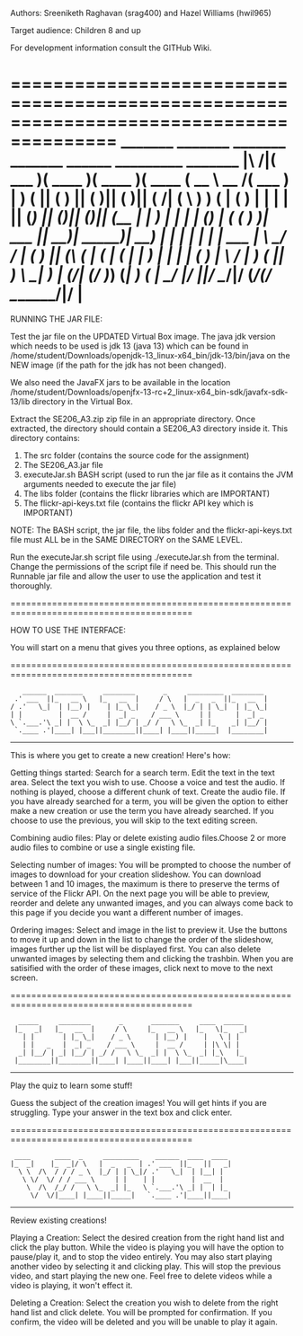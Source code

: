 Authors: Sreeniketh Raghavan (srag400) and Hazel Williams (hwil965)

Target audience: Children 8 and up

For development information consult the GITHub Wiki.

========================================================================================
		  _______  _______  _______  _______  ______  _________ _______ 
	|\     /|(  ___  )(  ____ )(  ____ )(  ____ \(  __  \ \__   __/(  ___  )
	| )   ( || (   ) || (    )|| (    )|| (    \/| (  \  )   ) (   | (   ) |
	| |   | || (___) || (____)|| (____)|| (__    | |   ) |   | |   | (___) |
	( (   ) )|  ___  ||     __)|  _____)|  __)   | |   | |   | |   |  ___  |
	 \ \_/ / | (   ) || (\ (   | (      | (      | |   ) |   | |   | (   ) |
	  \   /  | )   ( || ) \ \__| )      | (____/\| (__/  )___) (___| )   ( |
	   \_/   |/     \||/   \__/|/       (_______/(______/ \_______/|/     \|
=========================================================================================


RUNNING THE JAR FILE: 

Test the jar file on the UPDATED Virtual Box image. The java jdk version which needs to be used is jdk 13 
(java 13) which can be found in /home/student/Downloads/openjdk-13_linux-x64_bin/jdk-13/bin/java on the 
NEW image (if the path for the jdk has not been changed).


We also need the JavaFX jars to be available in the location 
/home/student/Downloads/openjfx-13-rc+2_linux-x64_bin-sdk/javafx-sdk-13/lib directory 
in the Virtual Box. 


Extract the SE206_A3.zip zip file in an appropriate directory. Once extracted, the directory should contain a 
SE206_A3 directory inside it. This directory contains: 

1. The src folder (contains the source code for the assignment)
2. The SE206_A3.jar file
3. executeJar.sh BASH script (used to run the jar file as it contains the JVM arguments needed to execute the jar file)
4. The libs folder (contains the flickr libraries which are IMPORTANT)
5. The flickr-api-keys.txt file (contains the flickr API key which is IMPORTANT)

NOTE: The BASH script, the jar file, the libs folder and the flickr-api-keys.txt file must ALL be in the 
SAME DIRECTORY on the SAME LEVEL. 

Run the executeJar.sh script file using ./executeJar.sh from the terminal. Change the permissions of the script 
file if need be. This should run the Runnable jar file and allow the user to use the application and test it thoroughly. 

=========================================================================================

HOW TO USE THE INTERFACE:

You will start on a menu that gives you three options, as explained below

=========================================================================================

	   ______  _______     ________       _     _________  ________  
	 .' ___  ||_   __ \   |_   __  |     / \   |  _   _  ||_   __  | 
	/ .'   \_|  | |__) |    | |_ \_|    / _ \  |_/ | | \_|  | |_ \_| 
	| |         |  __ /     |  _| _    / ___ \     | |      |  _| _  
	\ `.___.'\ _| |  \ \_  _| |__/ | _/ /   \ \_  _| |_    _| |__/ | 
	 `.____ .'|____| |___||________||____| |____||_____|  |________|

-----------------------------------------------------------------------------------------

This is where you get to create a new creation! Here's how:

Getting things started: 
Search for a search term. 
Edit the text in the text area. 
Select the text you wish to use. 
Choose a voice and test the audio. If nothing is played, choose a different chunk of text. Create the audio file. 
If you have already searched for a term, you will be given the option to either make a new creation or use the term you
have already searched. If you choose to use the previous, you will skip to the text editing screen.

Combining audio files:
Play or delete existing audio files.Choose 2 or more audio files to combine or use a single existing file. 

Selecting number of images:
You will be prompted to choose the number of images to download for your creation slideshow. 
You can download between 1 and 10 images, the maximum is there to preserve the terms of service of the Flickr API. 
On the next page you will be able to preview, reorder and delete any unwanted images, and you can always come back 
to this page if you decide you want a different number of images.

Ordering images:
Select and image in the list to preview it. Use the buttons to move it up and down in the list to change the order of 
the slideshow, images further up the list will be displayed first. You can also delete unwanted images by selecting 
them and clicking the trashbin. When you are satisified with the order of these images, click next to move to the next screen.

=========================================================================================

	  _____     ________       _       _______     ____  _____  
	 |_   _|   |_   __  |     / \     |_   __ \   |_   \|_   _| 
	   | |       | |_ \_|    / _ \      | |__) |    |   \ | |   
	   | |   _   |  _| _    / ___ \     |  __ /     | |\ \| |   
	  _| |__/ | _| |__/ | _/ /   \ \_  _| |  \ \_  _| |_\   |_  
	 |________||________||____| |____||____| |___||_____|\____| 
                                                            
-----------------------------------------------------------------------------------------

Play the quiz to learn some stuff!

Guess the subject of the creation images! You will get hints if you are struggling.
Type your answer in the text box and click enter.



=========================================================================================

	 ____      ____  _     _________    ______  ____  ____  
	|_  _|    |_  _|/ \   |  _   _  | .' ___  ||_   ||   _| 
	  \ \  /\  / / / _ \  |_/ | | \_|/ .'   \_|  | |__| |   
	   \ \/  \/ / / ___ \     | |    | |         |  __  |   
	    \  /\  /_/ /   \ \_  _| |_   \ `.___.'\ _| |  | |_  
	     \/  \/|____| |____||_____|   `.____ .'|____||____| 

-----------------------------------------------------------------------------------------

Review existing creations!


Playing a Creation:
Select the desired creation from the right hand list and click the play button.
While the video is playing you will have the option to pause/play it, and to stop
the video entirely. You may also start playing another video by selecting it and clicking play.
This will stop the previous video, and start playing the new one.
Feel free to delete videos while a video is playing, it won't effect it.

Deleting a Creation:
Select the creation you wish to delete from the right hand list and click delete.
You will be prompted for confirmation. If you confirm, the video will be deleted
and you will be unable to play it again. 

